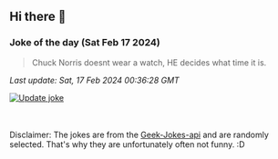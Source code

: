 ## Hi there 👋

### Joke of the day (Sat Feb 17 2024)
<!-- joke -->
>Chuck Norris doesnt wear a watch, HE decides what time it is.
<!-- /joke -->

*Last update: Sat, 17 Feb 2024 00:36:28 GMT*

[![Update joke](https://github.com/nclskfm/nclskfm/actions/workflows/joke.yml/badge.svg)](https://github.com/nclskfm/nclskfm/actions/workflows/joke.yml)

<br><br>
Disclaimer: The jokes are from the [Geek-Jokes-api](https://github.com/sameerkumar18/geek-joke-api) and are randomly selected. That's why they are unfortunately often not funny. :D
